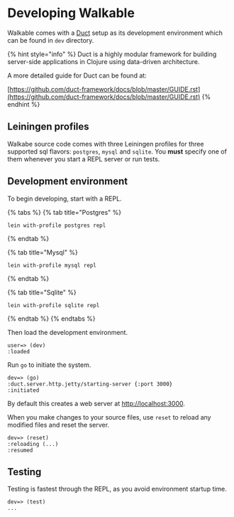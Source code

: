 # Developing Walkable

Walkable comes with a [Duct](https://github.com/duct-framework/duct) setup as its development environment which can be found in `dev` directory.

{% hint style="info" %}
Duct is a highly modular framework for building server-side applications in Clojure using data-driven architecture.

A more detailed guide for Duct can be found at:

[https://github.com/duct-framework/docs/blob/master/GUIDE.rst](https://github.com/duct-framework/docs/blob/master/GUIDE.rst)
{% endhint %}

## Leiningen profiles

Walkabe source code comes with three Leiningen profiles for three supported sql flavors: `postgres`, `mysql` and `sqlite`. You **must** specify one of them whenever you start a REPL server or run tests.

## Development environment

To begin developing, start with a REPL.

{% tabs %}
{% tab title="Postgres" %}
```text
lein with-profile postgres repl
```
{% endtab %}

{% tab title="Mysql" %}
```text
lein with-profile mysql repl
```
{% endtab %}

{% tab title="Sqlite" %}
```text
lein with-profile sqlite repl
```
{% endtab %}
{% endtabs %}

Then load the development environment.

```text
user=> (dev)
:loaded
```

Run `go` to initiate the system.

```text
dev=> (go)
:duct.server.http.jetty/starting-server {:port 3000}
:initiated
```

By default this creates a web server at [http://localhost:3000](http://localhost:3000).

When you make changes to your source files, use `reset` to reload any modified files and reset the server.

```text
dev=> (reset)
:reloading (...)
:resumed
```

## Testing

Testing is fastest through the REPL, as you avoid environment startup time.

```text
dev=> (test)
...
```


